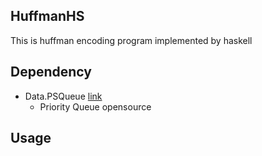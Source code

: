 ## HuffmanHS

 This is huffman encoding program implemented by haskell

## Dependency

- Data.PSQueue [link](https://hackage.haskell.org/package/PSQueue-1.1.0.1/docs/Data-PSQueue.html)
    - Priority Queue opensource

## Usage

```haskell



```
